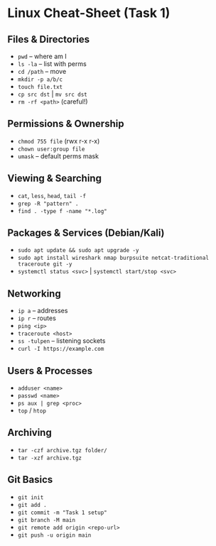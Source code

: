 
# Linux Cheat-Sheet (Task 1)

## Files & Directories
- `pwd` – where am I
- `ls -la` – list with perms
- `cd /path` – move
- `mkdir -p a/b/c`
- `touch file.txt`
- `cp src dst` | `mv src dst`
- `rm -rf <path>` (careful!)

## Permissions & Ownership
- `chmod 755 file` (rwx r-x r-x)
- `chown user:group file`
- `umask` – default perms mask

## Viewing & Searching
- `cat`, `less`, `head`, `tail -f`
- `grep -R "pattern" .`
- `find . -type f -name "*.log"`

## Packages & Services (Debian/Kali)
- `sudo apt update && sudo apt upgrade -y`
- `sudo apt install wireshark nmap burpsuite netcat-traditional traceroute git -y`
- `systemctl status <svc>` | `systemctl start/stop <svc>`

## Networking
- `ip a` – addresses
- `ip r` – routes
- `ping <ip>`
- `traceroute <host>`
- `ss -tulpen` – listening sockets
- `curl -I https://example.com`

## Users & Processes
- `adduser <name>`
- `passwd <name>`
- `ps aux | grep <proc>`
- `top` / `htop`

## Archiving
- `tar -czf archive.tgz folder/`
- `tar -xzf archive.tgz`

## Git Basics
- `git init`
- `git add .`
- `git commit -m "Task 1 setup"`
- `git branch -M main`
- `git remote add origin <repo-url>`
- `git push -u origin main`
